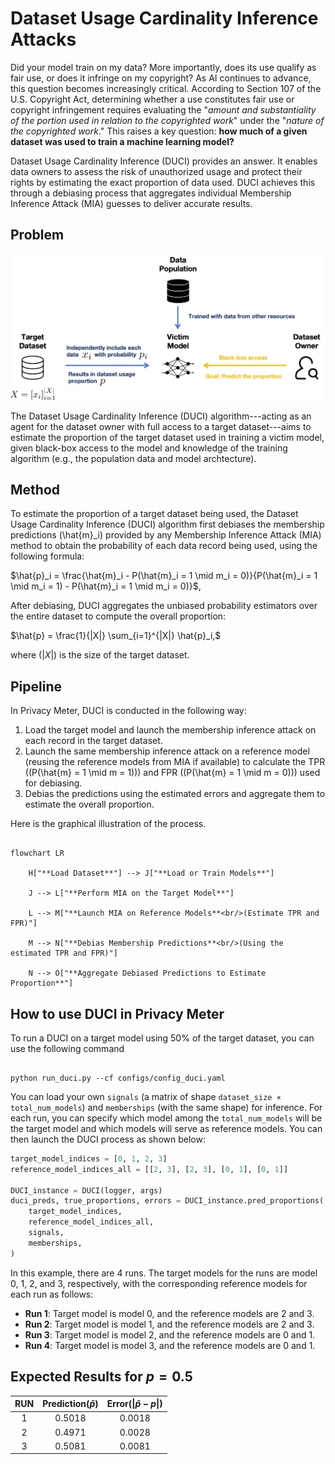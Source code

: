 # Dataset Usage Cardinality Inference Attacks


Did your model train on my data? More importantly, does its use qualify as fair use, or does it infringe on my copyright? As AI continues to advance, this question becomes increasingly critical. According to Section 107 of the U.S. Copyright Act, determining whether a use constitutes fair use or copyright infringement requires evaluating the "_amount and substantiality of the portion used in relation to the copyrighted work_" under the "_nature of the copyrighted work_." This raises a key question: **how much of a given dataset was used to train a machine learning model?**

Dataset Usage Cardinality Inference (DUCI) provides an answer. It enables data owners to assess the risk of unauthorized usage and protect their rights by estimating the exact proportion of data used. DUCI achieves this through a debiasing process that aggregates individual Membership Inference Attack (MIA) guesses to deliver accurate results.

## Problem

<img src="duci_problem.png" alt="Problem Illustration" title="Simple DUCI Pipeline" width="600">

The Dataset Usage Cardinality Inference (DUCI) algorithm---acting as an agent for the dataset owner with full access to a target dataset---aims to estimate the proportion of the target dataset used in training a victim model, given black-box access to the model and knowledge of the training algorithm (e.g., the population data and model archtecture).

## Method

To estimate the proportion of a target dataset being used, the Dataset Usage Cardinality Inference (DUCI) algorithm first debiases the membership predictions \(\hat{m}_i\) provided by any Membership Inference Attack (MIA) method to obtain the probability of each data record being used, using the following formula:

$\hat{p}_i = \frac{\hat{m}_i - P(\hat{m}_i = 1 \mid m_i = 0)}{P(\hat{m}_i = 1 \mid m_i = 1) - P(\hat{m}_i = 1 \mid m_i = 0)}$,

After debiasing, DUCI aggregates the unbiased probability estimators over the entire dataset to compute the overall proportion:

$\hat{p} = \frac{1}{|X|} \sum_{i=1}^{|X|} \hat{p}_i,$

where \($|X|$\) is the size of the target dataset.

## Pipeline

In Privacy Meter, DUCI is conducted in the following way:

1. Load the target model and launch the membership inference attack on each record in the target dataset.
2. Launch the same membership inference attack on a reference model (reusing the reference models from MIA if available) to calculate the TPR (\(P(\hat{m} = 1 \mid m = 1)\)) and FPR (\(P(\hat{m} = 1 \mid m = 0)\)) used for debiasing.
3. Debias the predictions using the estimated errors and aggregate them to estimate the overall proportion.

Here is the graphical illustration of the process.

```mermaid

flowchart LR

    H["**Load Dataset**"] --> J["**Load or Train Models**"]

    J --> L["**Perform MIA on the Target Model**"]

    L --> M["**Launch MIA on Reference Models**<br/>(Estimate TPR and FPR)"]

    M --> N["**Debias Membership Predictions**<br/>(Using the estimated TPR and FPR)"]

    N --> O["**Aggregate Debiased Predictions to Estimate Proportion**"]

```

## How to use DUCI in Privacy Meter

To run a DUCI on a target model using 50% of the target dataset, you can use the following command

```

python run_duci.py --cf configs/config_duci.yaml

```

You can load your own `signals` (a matrix of shape `dataset_size × total_num_models`) and `memberships` (with the same shape) for inference. For each run, you can specify which model among the `total_num_models` will be the target model and which models will serve as reference models. You can then launch the DUCI process as shown below:

```python
target_model_indices = [0, 1, 2, 3]
reference_model_indices_all = [[2, 3], [2, 3], [0, 1], [0, 1]]

DUCI_instance = DUCI(logger, args)
duci_preds, true_proportions, errors = DUCI_instance.pred_proportions(
    target_model_indices, 
    reference_model_indices_all, 
    signals,
    memberships,
)
```

In this example, there are 4 runs. The target models for the runs are model 0, 1, 2, and 3, respectively, with the corresponding reference models for each run as follows:

- **Run 1**: Target model is model 0, and the reference models are 2 and 3.
- **Run 2**: Target model is model 1, and the reference models are 2 and 3.
- **Run 3**: Target model is model 2, and the reference models are 0 and 1.
- **Run 4**: Target model is model 3, and the reference models are 0 and 1.

## Expected Results for $p=0.5$

| RUN | Prediction($\hat{p}$) | Error($\vert\hat{p} - p\vert$) |
| :-: | :---------------------: | :------------------: |
|  1  |         0.5018         |        0.0018        |
|  2  |         0.4971         |        0.0028        |
|  3  |         0.5081         |        0.0081        |
